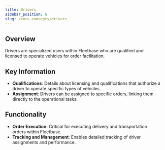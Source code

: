 ```yaml
---
title: Drivers
sidebar_position: 6
slug: /core-concepts/drivers
---
```


## Overview

Drivers are specialized users within Fleetbase who are qualified and licensed to operate vehicles for order facilitation.

## Key Information

- **Qualifications**: Details about licensing and qualifications that authorize a driver to operate specific types of vehicles.
- **Assignment**: Drivers can be assigned to specific orders, linking them directly to the operational tasks.

## Functionality

- **Order Execution**: Critical for executing delivery and transportation orders within Fleetbase.
- **Tracking and Management**: Enables detailed tracking of driver assignments and performance.